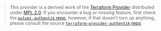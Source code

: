 > This provider is a derived work of the [Terraform Provider](https://github.com/terraform-providers/terraform-provider-authentik)
> distributed under [MPL 2.0](https://www.mozilla.org/en-US/MPL/2.0/). If you encounter a bug or missing feature,
> first check the [`pulumi-authentik` repo](/issues); however, if that doesn't turn up anything,
> please consult the source [`terraform-provider-authentik` repo](https://github.com/terraform-providers/terraform-provider-authentik/issues).